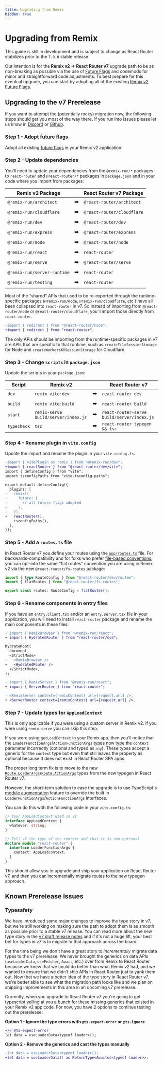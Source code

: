 ```yaml
---
title: Upgrading from Remix
hidden: true
---
```


# Upgrading from Remix

<docs-warning>This guide is still in development and is subject to change as React Router stabilizes prior to the `7.0.0` stable release</docs-warning>

Our intention is for the **Remix v2 -> React Router v7** upgrade path to be as non-breaking as possible via the use of [Future Flags][future-flags] and codemods for minor and straightforward code adjustments. To best prepare for this eventual upgrade, you can start by adopting all of the existing [Remix v2 Future Flags][v2-future-flags].

## Upgrading to the v7 Prerelease

If you want to attempt the (potentially rocky) migration now, the following steps should get you most of the way there. If you run into issues please let us know in [Discord][remix-discord] or [Github][github-new-issue].

### Step 1 - Adopt future flags

Adopt all existing [future flags][v2-future-flags] in your Remix v2 application.

### Step 2 - Update dependencies

You'll need to update your dependencies from the `@remix-run/*` packages to `react-router` and `@react-router/*` packages in `package.json` and in your code where you import from packages:

| Remix v2 Package            |     | React Router v7 Package    |
| --------------------------- | --- | -------------------------- |
| `@remix-run/architect`      | ➡️  | `@react-router/architect`  |
| `@remix-run/cloudflare`     | ➡️  | `@react-router/cloudflare` |
| `@remix-run/dev`            | ➡️  | `@react-router/dev`        |
| `@remix-run/express`        | ➡️  | `@react-router/express`    |
| `@remix-run/node`           | ➡️  | `@react-router/node`       |
| `@remix-run/react`          | ➡️  | `react-router`             |
| `@remix-run/serve`          | ➡️  | `@react-router/serve`      |
| `@remix-run/server-runtime` | ➡️  | `react-router`             |
| `@remix-run/testing`        | ➡️  | `react-router`             |

Most of the "shared" APIs that used to be re-exported through the runtime-specific packages (`@remix-run/node`, `@remix-run/cloudflare`, etc.) have all been collapsed into `react-router` in v7. So instead of importing from `@react-router/node` or `@react-router/cloudflare`, you'll import those directly from `react-router`.

```diff
-import { redirect } from "@react-router/node";
+import { redirect } from "react-router";
```

The only APIs should be importing from the runtime-specific packages in v7 are APIs that are specific to that runtime, such as `createFileSessionStorage` for Node and `createWorkersKVSessionStorage` for Cloudflare.

### Step 3 - Change `scripts` in `package.json`

Update the scripts in your `package.json`:

| Script      | Remix v2                            |     | React Router v7                            |
| ----------- | ----------------------------------- | --- | ------------------------------------------ |
| `dev`       | `remix vite:dev`                    | ➡️  | `react-router dev`                         |
| `build`     | `remix vite:build`                  | ➡️  | `react-router build`                       |
| `start`     | `remix-serve build/server/index.js` | ➡️  | `react-router-serve build/server/index.js` |
| `typecheck` | `tsc`                               | ➡️  | `react-router typegen && tsc`              |

### Step 4 - Rename plugin in `vite.config`

Update the import and rename the plugin in your `vite.config.ts`:

```diff
-import { vitePlugin as remix } from "@remix-run/dev";
+import { reactRouter } from "@react-router/dev/vite";
import { defineConfig } from "vite";
import tsconfigPaths from "vite-tsconfig-paths";

export default defineConfig({
  plugins: [
-   remix({
-     future: {
-       // all future flags adopted
-     },
-   }),
+   reactRouter(),
    tsconfigPaths(),
  ],
});
```

### Step 5 - Add a `routes.ts` file

In React Router v7 you define your routes using the [`app/routes.ts`][routing] file. For backwards-compatibility and for folks who prefer [file-based conventions][fs-routing], you can opt-into the same "flat routes" convention you are using in Remix v2 via the new `@react-router/fs-routes` package:

```ts filename=app/routes.ts
import { type RouteConfig } from "@react-router/dev/routes";
import { flatRoutes } from "@react-router/fs-routes";

export const routes: RouteConfig = flatRoutes();
```

### Step 6 - Rename components in entry files

If you have an `entry.client.tsx` and/or an `entry.server.tsx` file in your application, you will need to install `react-router` package and rename the main components in these files:

```diff filename=app/entry.client.tsx
- import { RemixBrowser } from "@remix-run/react";
+ import { HydratedRouter } from "react-router/dom";

hydrateRoot(
  document,
  <StrictMode>
-   <RemixBrowser />
+   <HydratedRouter />
  </StrictMode>,
);
```

```diff filename=app/entry.server.tsx
- import { RemixServer } from "@remix-run/react";
+ import { ServerRouter } from "react-router";

- <RemixServer context={remixContext} url={request.url} />,
+ <ServerRouter context={remixContext} url={request.url} />,
```

### Step 7 - Update types for `AppLoadContext`

<docs-info>This is only applicable if you were using a custom server in Remix v2. If you were using `remix-serve` you can skip this step.</docs-info>

If you were using `getLoadContext` in your Remix app, then you'll notice that the `LoaderFunctionArgs`/`ActionFunctionArgs` types now type the `context` parameter incorrectly (optional and typed as `any`). These types accept a generic for the `context` type but even that still leaves the property as optional because it does not exist in React Router SPA apps.

The proper long term fix is to move to the new [`Route.LoaderArgs`][server-loaders]/[`Route.ActionArgs`][server-actions] types from the new typegen in React Router v7.

However, the short-term solution to ease the upgrade is to use TypeScript's [module augmentation][ts-module-augmentation] feature to override the built in `LoaderFunctionArgs`/`ActionFunctionArgs` interfaces.

You can do this with the following code in your `vite.config.ts`:

```ts filename="vite.config.ts"
// Your AppLoadContext used in v2
interface AppLoadContext {
  whatever: string;
}

// Tell v7 the type of the context and that it is non-optional
declare module "react-router" {
  interface LoaderFunctionArgs {
    context: AppLoadContext;
  }
}
```

This should allow you to upgrade and ship your application on React Router v7, and then you can incrementally migrate routes to the new typegen approach.

## Known Prerelease Issues

### Typesafety

We have introduced some major changes to improve the type story in v7, but we're still working on making sure the path to adopt them is as smooth as possible prior to a stable v7 release. You can read more about the new type story in the [v7 draft release notes][v7-changelog-types] and if it's not a huge lift, your best bet for types in v7 is to migrate to that approach across the board.

For the time being we don't have a great story to _incrementally_ migrate data types to the v7 prerelease. We never brought the generics on data APIs (`useLoaderData`, `useFetcher`, `Await`, etc.) over from Remix to React Router because we knew that we could do better than what Remix v2 had, and we wanted to ensure that we didn't ship APIs in React Router just to yank them out. Now that we have a better idea of the type story in React Router v7, we're better able to see what the migration path looks like and we plan on shipping improvements in this area in an upcoming v7 prerelease.

Currently, when you upgrade to React Router v7 you're going to get typescript yelling at you a bunch for these missing generics that existed in your Remix v2 app code. For now, you have 2 options to continue testing out the prerelease:

**Option 1 - Ignore the type errors with `@ts-expect-error` or `@ts-ignore`**

```diff
+// @ts-expect-error
let data = useLoaderData<typeof loader>();
```

**Option 2 - Remove the generics and cast the types manually**

```diff
-let data = useLoaderData<typeof loader>();
+let data = useLoaderData() as ReturnType<Awaited<typeof loader>>;
```

[future-flags]: ../community/api-development-strategy
[v2-future-flags]: https://remix.run/docs/start/future-flags
[remix-discord]: https://rmx.as/discord
[github-new-issue]: https://github.com/remix-run/react-router/issues/new/choose
[routing]: ../start/routing
[fs-routing]: ../misc/file-route-conventions
[v7-changelog-types]: https://github.com/remix-run/react-router/blob/release-next/CHANGELOG.md#typesafety-improvements
[server-loaders]: ../start/data-loading#server-data-loading
[server-actions]: ../start/actions#server-actions
[ts-module-augmentation]: https://www.typescriptlang.org/docs/handbook/declaration-merging.html#module-augmentation
